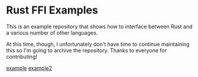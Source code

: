 # Rust FFI Examples

This is an example repository that shows how to interface between Rust and a
various number of other languages.

At this time, though, I unfortunately don't have time to continue maintaining
this so I'm going to archive the repository. Thanks to everyone for
contributing!

[example](https://doc.rust-lang.org/nomicon/ffi.html)
[example2](https://hackmd.io/@haixuantao/B1U6P2lMs?print-pdf#/)
